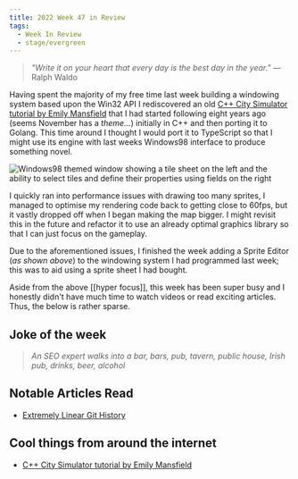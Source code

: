 ```yaml
---
title: 2022 Week 47 in Review
tags:
  - Week In Review
  - stage/evergreen
---
```



> _"Write it on your heart that every day is the best day in the year."_
> — Ralph Waldo

Having spent the majority of my free time last week building a windowing system based upon the Win32 API I rediscovered an old [C++ City Simulator tutorial by Emily Mansfield](https://github.com/EmilyMansfield/citybuilder) that I had started following eight years ago (seems November has a _theme..._) initially in C++ and then porting it to Golang. This time around I thought I would port it to TypeScript so that I might use its engine with last weeks Windows98 interface to produce something novel.

![Windows98 themed window showing a tile sheet on the left and the ability to select tiles and define their properties using fields on the right](/img/ts-city-simulator-spritesheet-editor.png "A Windows 9x themed Sprite Editor anyone?")

I quickly ran into performance issues with drawing too many sprites, I managed to optimise my rendering code back to getting close to 60fps, but it vastly dropped off when I began making the map bigger. I might revisit this in the future and refactor it to use an already optimal graphics library so that I can just focus on the gameplay.

Due to the aforementioned issues, I finished the week adding a Sprite Editor (_as shown above_) to the windowing system I had programmed last week; this was to aid using a sprite sheet I had bought.

Aside from the above [[hyper focus]], this week has been super busy and I honestly didn't have much time to watch videos or read exciting articles. Thus, the below is rather sparse.

## Joke of the week
> _An SEO expert walks into a bar, bars, pub, tavern, public house, Irish pub, drinks, beer, alcohol_

## Notable Articles Read
- [Extremely Linear Git History](https://westling.dev/b/extremely-linear-git)

## Cool things from around the internet
- [C++ City Simulator tutorial by Emily Mansfield](https://github.com/EmilyMansfield/citybuilder)
